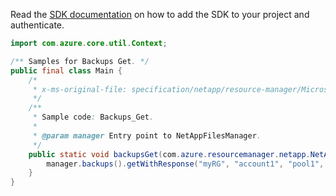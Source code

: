 Read the [SDK documentation](https://github.com/Azure/azure-sdk-for-java/blob/azure-resourcemanager-netapp_1.0.0-beta.6/sdk/netapp/azure-resourcemanager-netapp/README.md) on how to add the SDK to your project and authenticate.

```java
import com.azure.core.util.Context;

/** Samples for Backups Get. */
public final class Main {
    /*
     * x-ms-original-file: specification/netapp/resource-manager/Microsoft.NetApp/stable/2021-06-01/examples/Backups_Get.json
     */
    /**
     * Sample code: Backups_Get.
     *
     * @param manager Entry point to NetAppFilesManager.
     */
    public static void backupsGet(com.azure.resourcemanager.netapp.NetAppFilesManager manager) {
        manager.backups().getWithResponse("myRG", "account1", "pool1", "volume1", "backup1", Context.NONE);
    }
}
```
